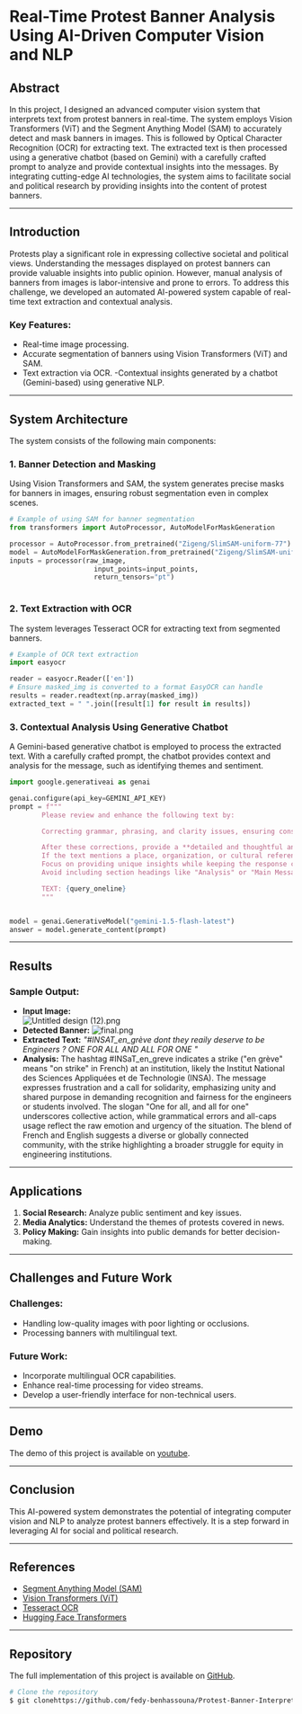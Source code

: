 # Real-Time Protest Banner Analysis Using AI-Driven Computer Vision and NLP

## Abstract
In this project, I designed an advanced computer vision system that interprets text from protest banners in real-time. The system employs Vision Transformers (ViT) and the Segment Anything Model (SAM) to accurately detect and mask banners in images. This is followed by Optical Character Recognition (OCR) for extracting text. The extracted text is then processed using a generative chatbot (based on Gemini) with a carefully crafted prompt to analyze and provide contextual insights into the messages. By integrating cutting-edge AI technologies, the system aims to facilitate social and political research by providing insights into the content of protest banners.



---

## Introduction
Protests play a significant role in expressing collective societal and political views. Understanding the messages displayed on protest banners can provide valuable insights into public opinion. However, manual analysis of banners from images is labor-intensive and prone to errors. To address this challenge, we developed an automated AI-powered system capable of real-time text extraction and contextual analysis.
### Key Features:
- Real-time image processing.
- Accurate segmentation of banners using Vision Transformers (ViT) and SAM.
- Text extraction via OCR.
-Contextual insights generated by a chatbot (Gemini-based) using generative NLP.

---

## System Architecture
The system consists of the following main components:

### 1. **Banner Detection and Masking**
Using Vision Transformers and SAM, the system generates precise masks for banners in images, ensuring robust segmentation even in complex scenes.

```python
# Example of using SAM for banner segmentation
from transformers import AutoProcessor, AutoModelForMaskGeneration

processor = AutoProcessor.from_pretrained("Zigeng/SlimSAM-uniform-77")
model = AutoModelForMaskGeneration.from_pretrained("Zigeng/SlimSAM-uniform-77")
inputs = processor(raw_image,
                     input_points=input_points,
                     return_tensors="pt")
        
```

### 2. **Text Extraction with OCR**
The system leverages Tesseract OCR for extracting text from segmented banners.

```python
# Example of OCR text extraction
import easyocr

reader = easyocr.Reader(['en'])
# Ensure masked_img is converted to a format EasyOCR can handle
results = reader.readtext(np.array(masked_img))
extracted_text = " ".join([result[1] for result in results])
```

### 3. **Contextual Analysis Using Generative Chatbot**
A Gemini-based generative chatbot is employed to process the extracted text. With a carefully crafted prompt, the chatbot provides context and analysis for the message, such as identifying themes and sentiment.

```python
import google.generativeai as genai

genai.configure(api_key=GEMINI_API_KEY)
prompt = f"""
        Please review and enhance the following text by:

        Correcting grammar, phrasing, and clarity issues, ensuring consistent capitalization and proper punctuation, eliminating redundant words while maintaining the original tone and message, standardizing formatting and spacing.

        After these corrections, provide a **detailed and thoughtful analysis** of the main message of the text.  
        If the text mentions a place, organization, or cultural reference, include a creative explanation of its significance or relevance, with additional context where possible.  
        Focus on providing unique insights while keeping the response concise and engaging.  
        Avoid including section headings like "Analysis" or "Main Message" in the response.

        TEXT: {query_oneline}
        """


model = genai.GenerativeModel("gemini-1.5-flash-latest")
answer = model.generate_content(prompt)
```

---

## Results
### Sample Output:
- **Input Image:**  
![Untitled design (12).png](Untitled%20design%20(12).png)
- **Detected Banner:**
![final.png](final.png)
- **Extracted Text:**
  _"#INSAT_en_grève dont they reaily deserve to be Engineers ? ONE FOR ALL AND ALL FOR ONE "_
- **Analysis:**
The hashtag #INSaT_en_greve indicates a strike ("en grève" means "on strike" in French) at an institution, likely the Institut National des Sciences Appliquées et de Technologie (INSA). The message expresses frustration and a call for solidarity, emphasizing unity and shared purpose in demanding recognition and fairness for the engineers or students involved. The slogan "One for all, and all for one" underscores collective action, while grammatical errors and all-caps usage reflect the raw emotion and urgency of the situation. The blend of French and English suggests a diverse or globally connected community, with the strike highlighting a broader struggle for equity in engineering institutions.

---

## Applications
1. **Social Research:** Analyze public sentiment and key issues.
2. **Media Analytics:** Understand the themes of protests covered in news.
3. **Policy Making:** Gain insights into public demands for better decision-making.

---

## Challenges and Future Work
### Challenges:
- Handling low-quality images with poor lighting or occlusions.
- Processing banners with multilingual text.

### Future Work:
- Incorporate multilingual OCR capabilities.
- Enhance real-time processing for video streams.
- Develop a user-friendly interface for non-technical users.

---

## Demo

The demo of this project is available on [youtube](https://youtu.be/-I4KzDwkEto).

---


## Conclusion
This AI-powered system demonstrates the potential of integrating computer vision and NLP to analyze protest banners effectively. It is a step forward in leveraging AI for social and political research.

---

## References
- [Segment Anything Model (SAM)](https://segment-anything.com/)
- [Vision Transformers (ViT)](https://arxiv.org/abs/2010.11929)
- [Tesseract OCR](https://github.com/tesseract-ocr/tesseract)
- [Hugging Face Transformers](https://huggingface.co/transformers/)

---

## Repository
The full implementation of this project is available on [GitHub](https://github.com/fedy-benhassouna/Protest-Banner-Interpreter).

```bash
# Clone the repository
$ git clonehttps://github.com/fedy-benhassouna/Protest-Banner-Interpreter.git


